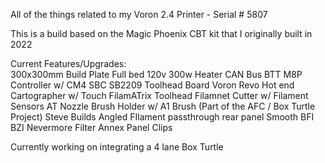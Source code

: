 All of the things related to my Voron 2.4 Printer - Serial # 5807


This is a build based on the Magic Phoenix CBT kit that I originally built in 2022

Current Features/Upgrades: 
  <br>300x300mm Build Plate
  Full bed 120v 300w Heater
  CAN Bus 
  BTT M8P Controller w/ CM4 SBC
  SB2209 Toolhead Board
  Voron Revo Hot end 
  Cartographer w/ Touch
  FilamATrix Toolhead Filamnet Cutter w/ Filament Sensors 
  AT Nozzle Brush Holder w/ A1 Brush (Part of the AFC / Box Turtle Project) 
  Steve Builds Angled FIlament passthrough rear panel 
  Smooth BFI
  BZI
  Nevermore Filter
  Annex Panel Clips
  
  Currently working on integrating a 4 lane Box Turtle 
